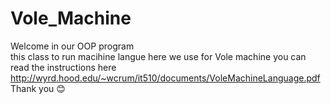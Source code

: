 # Vole_Machine
Welcome in our OOP program  
this class to run macihine langue here we use for Vole machine you can read the instructions here 
http://wyrd.hood.edu/~wcrum/it510/documents/VoleMachineLanguage.pdf
Thank you 😊
